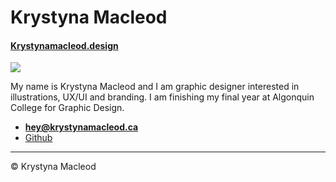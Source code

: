 # Krystyna Macleod

#### [Krystynamacleod.design](http://krystynamacleod.design)

![](photo.jpg)

My name is Krystyna Macleod and I am graphic designer interested in illustrations, UX/UI and branding. I am finishing my final year at Algonquin College for Graphic Design.

- **[hey@krystynamacleod.ca](mailto:hey@krystynamacleod.design)**
- [Github](http://github.com/krystynaMacleod)

---

© Krystyna Macleod

